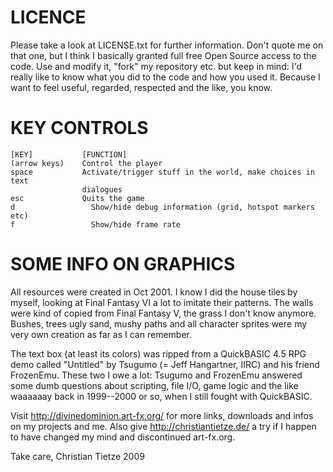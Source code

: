 LICENCE
=======

Please take a look at LICENSE.txt for further information. Don't quote
me on that one, but I think I basically granted full free Open Source
access to the code. Use and modify it, "fork" my repository etc. but 
keep in mind: I'd really like to know what you did to the code and how
you used it. Because I want to feel useful, regarded, respected and
the like, you know.


KEY CONTROLS
============

    [KEY]           [FUNCTION]
    (arrow keys)    Control the player
    space           Activate/trigger stuff in the world, make choices in text
                    dialogues
    esc             Quits the game
    d	              Show/hide debug information (grid, hotspot markers etc)
    f	              Show/hide frame rate


SOME INFO ON GRAPHICS
=====================

All resources were created in Oct 2001. I know I did the house tiles
by myself, looking at Final Fantasy VI a lot to imitate their patterns.
The walls were kind of copied from Final Fantasy V, the grass I don't
know anymore. Bushes, trees ugly sand, mushy paths and all character
sprites were my very own creation as far as I can remember.

The text box (at least its colors) was ripped from a QuickBASIC 4.5 
RPG demo called "Untitled" by Tsugumo (= Jeff Hangartner, IIRC) and his
friend FrozenEmu. These two I owe a lot: Tsugumo and FrozenEmu answered
some dumb questions about scripting, file I/O, game logic and the like
waaaaaay back in 1999--2000 or so, when I still fought with QuickBASIC.

  Visit <http://divinedominion.art-fx.org/> for more links, 
  downloads and infos on my projects and me.
  Also give <http://christiantietze.de/> a try if I happen to
  have changed my mind and discontinued art-fx.org.

Take care,
Christian Tietze
2009

